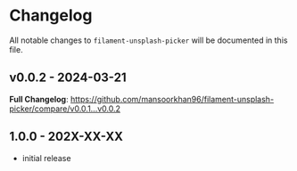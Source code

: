 # Changelog

All notable changes to `filament-unsplash-picker` will be documented in this file.

## v0.0.2 - 2024-03-21

**Full Changelog**: https://github.com/mansoorkhan96/filament-unsplash-picker/compare/v0.0.1...v0.0.2

## 1.0.0 - 202X-XX-XX

- initial release
